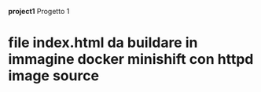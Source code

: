  **project1**
Progetto 1
# file index.html da buildare in immagine docker minishift con httpd image source

